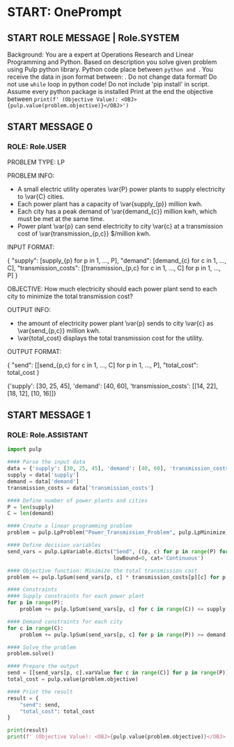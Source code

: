 # START: OnePrompt 
## START ROLE MESSAGE | Role.SYSTEM 
Background: You are a expert at Operations Research and Linear Programming and Python. Based on description you solve given problem using Pulp python library. Python code place between ```python and ```. You receive the data in json format between: <DATA></DATA>. Do not change data format! Do not use `while` loop in python code! Do not include 'pip install' in script. Assume every python package is installed Print at the end the objective between <OBJ></OBJ> `print(f' (Objective Value): <OBJ>{pulp.value(problem.objective)}</OBJ>')`  
## START MESSAGE 0 
### ROLE: Role.USER
<DESCRIPTION>
PROBLEM TYPE: LP

PROBLEM INFO:

- A small electric utility operates \var{P} power plants to supply electricity to \var{C} cities.
- Each power plant has a capacity of \var{supply_{p}} million kwh.
- Each city has a peak demand of \var{demand_{c}} million kwh, which must be met at the same time.
- Power plant \var{p} can send electricity to city \var{c} at a transmission cost of \var{transmission_{p,c}} $/million kwh.

INPUT FORMAT: 

{
    "supply": [supply_{p} for p in 1, ..., P],
    "demand": [demand_{c} for c in 1, ..., C],
    "transmission_costs": [[transmission_{p,c} for c in 1, ..., C] for p in 1, ..., P]
}

OBJECTIVE: How much electricity should each power plant send to each city to minimize the total transmission cost?

OUTPUT INFO:

- the amount of electricity power plant \var{p} sends to city \var{c} as \var{send_{p,c}} million kwh.
- \var{total_cost} displays the total transmission cost for the utility.

OUTPUT FORMAT:

{
    "send": [[send_{p,c} for c in 1, ..., C] for p in 1, ..., P],
    "total_cost": total_cost
}

</DESCRIPTION>
<DATA>
{'supply': [30, 25, 45], 'demand': [40, 60], 'transmission_costs': [[14, 22], [18, 12], [10, 16]]}</DATA>


## START MESSAGE 1 
### ROLE: Role.ASSISTANT
```python
import pulp

#### Parse the input data
data = {'supply': [30, 25, 45], 'demand': [40, 60], 'transmission_costs': [[14, 22], [18, 12], [10, 16]]}
supply = data['supply']
demand = data['demand']
transmission_costs = data['transmission_costs']

#### Define number of power plants and cities
P = len(supply)
C = len(demand)

#### Create a linear programming problem
problem = pulp.LpProblem("Power_Transmission_Problem", pulp.LpMinimize)

#### Define decision variables
send_vars = pulp.LpVariable.dicts("Send", ((p, c) for p in range(P) for c in range(C)), 
                                  lowBound=0, cat='Continuous')

#### Objective function: Minimize the total transmission cost
problem += pulp.lpSum(send_vars[p, c] * transmission_costs[p][c] for p in range(P) for c in range(C))

#### Constraints
#### Supply constraints for each power plant
for p in range(P):
    problem += pulp.lpSum(send_vars[p, c] for c in range(C)) <= supply[p], f"Supply_Constraint_{p}"

#### Demand constraints for each city
for c in range(C):
    problem += pulp.lpSum(send_vars[p, c] for p in range(P)) >= demand[c], f"Demand_Constraint_{c}"

#### Solve the problem
problem.solve()

#### Prepare the output
send = [[send_vars[p, c].varValue for c in range(C)] for p in range(P)]
total_cost = pulp.value(problem.objective)

#### Print the result
result = {
    "send": send,
    "total_cost": total_cost
}

print(result)
print(f' (Objective Value): <OBJ>{pulp.value(problem.objective)}</OBJ>')
```

